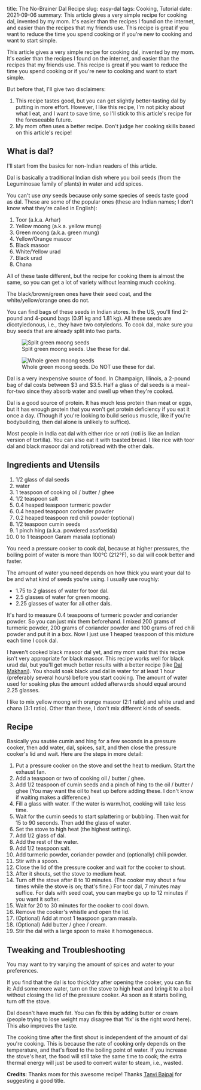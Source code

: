 title: The No-Brainer Dal Recipe
slug: easy-dal
tags: Cooking, Tutorial
date: 2021-09-06
summary: This article gives a very simple recipe for cooking dal, invented by my mom. It's easier than the recipes I found on the internet, and easier than the recipes that my friends use. This recipe is great if you want to reduce the time you spend cooking or if you're new to cooking and want to start simple.


This article gives a very simple recipe for cooking dal, invented by my mom.
It's easier than the recipes I found on the internet,
and easier than the recipes that my friends use.
This recipe is great if you want to reduce the time you spend cooking
or if you're new to cooking and want to start simple.

But before that, I'll give two disclaimers:

1.  This recipe tastes good, but you can get slightly better-tasting dal by putting in more effort.
    However, I like this recipe, I'm not picky about what I eat, and I want to save time,
    so I'll stick to this article's recipe for the foreseeable future.
2.  My mom often uses a better recipe. Don't judge her cooking skills based on this article's recipe!

## What is dal?

I'll start from the basics for non-Indian readers of this article.

Dal is basically a traditional Indian dish where you boil seeds
(from the Leguminosae family of plants) in water and add spices.

You can't use *any* seeds
because only some species of seeds taste good as dal.
These are some of the popular ones
(these are Indian names; I don't know what they're called in English):

1.  Toor (a.k.a. Arhar)
2.  Yellow moong (a.k.a. yellow mung)
3.  Green moong (a.k.a. green mung)
4.  Yellow/Orange masoor
5.  Black masoor
6.  White/Yellow urad
7.  Black urad
8.  Chana

All of these taste different, but the recipe for cooking them is almost the same,
so you can get a lot of variety without learning much cooking.

The black/brown/green ones have their seed coat,
and the white/yellow/orange ones do not.

You can find bags of these seeds in Indian stores.
In the US, you'll find 2-pound and 4-pound bags (0.91 kg and 1.81 kg).
All these seeds are dicotyledonous, i.e., they have two cotyledons.
To cook dal, make sure you buy seeds that are already split into two parts.

<div class="gallery">
<figure>
    <img class="darken" src="{static}/img/food/green-moong-split.jpg" alt="Split green moong seeds" />
    <figcaption class="success">Split green moong seeds. Use these for dal.</figcaption>
</figure>
<figure>
    <img class="darken" src="{static}/img/food/green-moong-whole.jpg" alt="Whole green moong seeds" />
    <figcaption class="danger">Whole green moong seeds. Do NOT use these for dal.</figcaption>
</figure>
</div>

Dal is a very inexpensive source of food.
In Champaign, Illinois, a 2-pound bag of dal costs between &dollar;3 and &dollar;3.5.
Half a glass of dal seeds is a meal-for-two
since they absorb water and swell up when they're cooked.

Dal is a good source of protein.
It has much less protein than meat or eggs, but it has enough protein
that you won't get protein deficiency if you eat it once a day.
(Though if you're looking to build serious muscle,
like if you're bodybuilding, then dal alone is unlikely to suffice).

Most people in India eat dal with either rice or roti
(roti is like an Indian version of tortilla).
You can also eat it with toasted bread.
I like rice with toor dal and black masoor dal
and roti/bread with the other dals.

## Ingredients and Utensils

1.  1/2 glass of dal seeds
2.  water
3.  1 teaspoon of cooking oil / butter / ghee
4.  1/2 teaspoon salt
5.  0.4 heaped teaspoon turmeric powder
6.  0.4 heaped teaspoon coriander powder
7.  0.2 heaped teaspoon red chili powder (optional)
8.  1/2 teaspoon cumin seeds
9.  1 pinch hing (a.k.a. powdered asafoetida)
10. 0 to 1 teaspoon Garam masala (optional)

You need a pressure cooker to cook dal,
because at higher pressures, the boiling point of water is
more than 100&deg;C (212&deg;F), so dal will cook better and faster.

The amount of water you need depends on how thick you want your dal to be
and what kind of seeds you're using. I usually use roughly:

* 1.75 to 2 glasses of water for toor dal.
* 2.5 glasses of water for green moong.
* 2.25 glasses of water for all other dals.

It's hard to measure 0.4 teaspoons of turmeric powder and coriander powder.
So you can just mix them beforehand.
I mixed 200 grams of turmeric powder, 200 grams of coriander powder
and 100 grams of red chili powder and put it in a box.
Now I just use 1 heaped teaspoon of this mixture
each time I cook dal.

I haven't cooked black masoor dal yet,
and my mom said that this recipe isn't very appropriate for black masoor.
This recipe works well for black urad dal,
but you'll get much better results with a better recipe
(like [Dal Makhani](https://en.wikipedia.org/wiki/Dal_makhani)).
You should soak black urad dal in water for at least 1 hour (preferably several hours)
before you start cooking. The amount of water used for soaking plus
the amount added afterwards should equal around 2.25 glasses.

I like to mix yellow moong with orange masoor (2:1 ratio)
and white urad and chana (3:1 ratio).
Other than these, I don't mix different kinds of seeds.

## Recipe

Basically you sautée cumin and hing for a few seconds in a pressure cooker,
then add water, dal, spices, salt, and then close the pressure cooker's lid and wait.
Here are the steps in more detail:

1.  Put a pressure cooker on the stove and set the heat to medium.
    Start the exhaust fan.
2.  Add a teaspoon or two of cooking oil / butter / ghee.
3.  Add 1/2 teaspoon of cumin seeds and a pinch of hing to the oil / butter / ghee
    (You may want the oil to heat up before adding these.
    I don't know if waiting makes a difference.)
4.  Fill a glass with water.
    If the water is warm/hot, cooking will take less time.
5.  Wait for the cumin seeds to start splattering or bubbling.
    Then wait for 15 to 90 seconds.
    Then add the glass of water.
6.  Set the stove to high heat (the highest setting).
7.  Add 1/2 glass of dal.
8.  Add the rest of the water.
9.  Add 1/2 teaspoon salt.
10. Add turmeric powder, coriander powder and (optionally) chili powder.
11. Stir with a spoon.
12. Close the lid of the pressure cooker and wait for the cooker to shout.
13. After it shouts, set the stove to medium heat.
14. Turn off the stove after 8 to 10 minutes.
    (The cooker may shout a few times while the stove is on; that's fine.)
    For toor dal, 7 minutes may suffice.
    For dals with seed coat, you can maybe go up to 12 minutes if you want it softer.
15. Wait for 20 to 30 minutes for the cooker to cool down.
16. Remove the cooker's whistle and open the lid.
17. (Optional) Add at most 1 teaspoon garam masala.
19. (Optional) Add butter / ghee / cream.
18. Stir the dal with a large spoon to make it homogeneous.

## Tweaking and Troubleshooting

You may want to try varying the amount of spices and water to your preferences.

If you find that the dal is too thick/dry after opening the cooker, you can fix it:
Add some more water, turn on the stove to high heat and bring it to a boil
without closing the lid of the pressure cooker.
As soon as it starts boiling, turn off the stove.

Dal doesn't have much fat. You can fix this by adding butter or cream
(people trying to lose weight may disagree that 'fix' is the right word here).
This also improves the taste.

The cooking time after the first shout is independent of the amount of dal you're cooking.
This is because the rate of cooking only depends on the temperature,
and that's fixed to the boiling point of water.
If you increase the stove's heat, the food will still take the same time to cook;
the extra thermal energy will just be used to convert water to steam, i.e., wasted.

**Credits**: Thanks mom for this awesome recipe!
Thanks [Tanvi Bajpai](https://tanvibajpai.com) for suggesting a good title.

